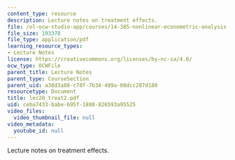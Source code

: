 ```yaml
---
content_type: resource
description: Lecture notes on treatment effects.
file: /ol-ocw-studio-app/courses/14-385-nonlinear-econometric-analysis-fall-2007/ceba7433babe695f1888826593a95525_lec20_treat2.pdf
file_size: 193378
file_type: application/pdf
learning_resource_types:
- Lecture Notes
license: https://creativecommons.org/licenses/by-nc-sa/4.0/
ocw_type: OCWFile
parent_title: Lecture Notes
parent_type: CourseSection
parent_uid: a38d3a88-c78f-7b34-499a-08dcc287d180
resourcetype: Document
title: lec20_treat2.pdf
uid: ceba7433-babe-695f-1888-826593a95525
video_files:
  video_thumbnail_file: null
video_metadata:
  youtube_id: null
---
```

Lecture notes on treatment effects.